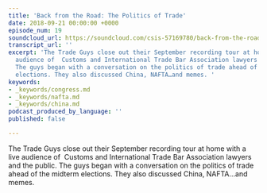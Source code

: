 ```yaml
---
title: 'Back from the Road: The Politics of Trade'
date: 2018-09-21 00:00:00 +0000
episode_num: 19
soundcloud_url: https://soundcloud.com/csis-57169780/back-from-the-road-the-politics-of-trade
transcript_url: ''
excerpt: 'The Trade Guys close out their September recording tour at home with a live
  audience of  Customs and International Trade Bar Association lawyers and the public.
  The guys began with a conversation on the politics of trade ahead of the midterm
  elections. They also discussed China, NAFTA…and memes. '
keywords:
- _keywords/congress.md
- _keywords/nafta.md
- _keywords/china.md
podcast_produced_by_language: ''
published: false

---
```

The Trade Guys close out their September recording tour at home with a live audience of  Customs and International Trade Bar Association lawyers and the public. The guys began with a conversation on the politics of trade ahead of the midterm elections. They also discussed China, NAFTA…and memes. 